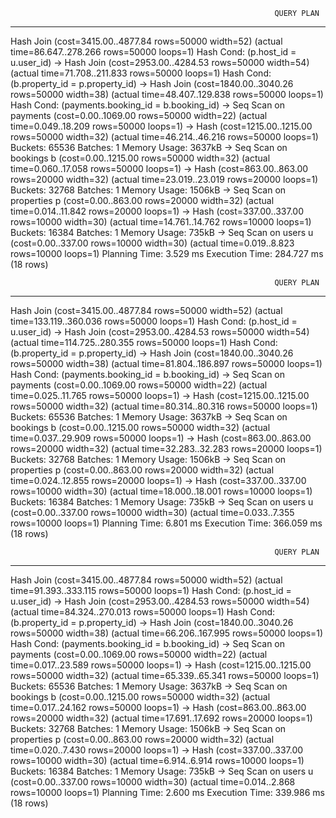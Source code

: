                                                                QUERY PLAN                                                                
-----------------------------------------------------------------------------------------------------------------------------------------
 Hash Join  (cost=3415.00..4877.84 rows=50000 width=52) (actual time=86.647..278.266 rows=50000 loops=1)
   Hash Cond: (p.host_id = u.user_id)
   ->  Hash Join  (cost=2953.00..4284.53 rows=50000 width=54) (actual time=71.708..211.833 rows=50000 loops=1)
         Hash Cond: (b.property_id = p.property_id)
         ->  Hash Join  (cost=1840.00..3040.26 rows=50000 width=38) (actual time=48.407..129.838 rows=50000 loops=1)
               Hash Cond: (payments.booking_id = b.booking_id)
               ->  Seq Scan on payments  (cost=0.00..1069.00 rows=50000 width=22) (actual time=0.049..18.209 rows=50000 loops=1)
               ->  Hash  (cost=1215.00..1215.00 rows=50000 width=32) (actual time=46.214..46.216 rows=50000 loops=1)
                     Buckets: 65536  Batches: 1  Memory Usage: 3637kB
                     ->  Seq Scan on bookings b  (cost=0.00..1215.00 rows=50000 width=32) (actual time=0.060..17.058 rows=50000 loops=1)
         ->  Hash  (cost=863.00..863.00 rows=20000 width=32) (actual time=23.019..23.019 rows=20000 loops=1)
               Buckets: 32768  Batches: 1  Memory Usage: 1506kB
               ->  Seq Scan on properties p  (cost=0.00..863.00 rows=20000 width=32) (actual time=0.014..11.842 rows=20000 loops=1)
   ->  Hash  (cost=337.00..337.00 rows=10000 width=30) (actual time=14.761..14.762 rows=10000 loops=1)
         Buckets: 16384  Batches: 1  Memory Usage: 735kB
         ->  Seq Scan on users u  (cost=0.00..337.00 rows=10000 width=30) (actual time=0.019..8.823 rows=10000 loops=1)
 Planning Time: 3.529 ms
 Execution Time: 284.727 ms
(18 rows)

                                                               QUERY PLAN                                                                
-----------------------------------------------------------------------------------------------------------------------------------------
 Hash Join  (cost=3415.00..4877.84 rows=50000 width=52) (actual time=133.119..360.036 rows=50000 loops=1)
   Hash Cond: (p.host_id = u.user_id)
   ->  Hash Join  (cost=2953.00..4284.53 rows=50000 width=54) (actual time=114.725..280.355 rows=50000 loops=1)
         Hash Cond: (b.property_id = p.property_id)
         ->  Hash Join  (cost=1840.00..3040.26 rows=50000 width=38) (actual time=81.804..186.897 rows=50000 loops=1)
               Hash Cond: (payments.booking_id = b.booking_id)
               ->  Seq Scan on payments  (cost=0.00..1069.00 rows=50000 width=22) (actual time=0.025..11.765 rows=50000 loops=1)
               ->  Hash  (cost=1215.00..1215.00 rows=50000 width=32) (actual time=80.314..80.316 rows=50000 loops=1)
                     Buckets: 65536  Batches: 1  Memory Usage: 3637kB
                     ->  Seq Scan on bookings b  (cost=0.00..1215.00 rows=50000 width=32) (actual time=0.037..29.909 rows=50000 loops=1)
         ->  Hash  (cost=863.00..863.00 rows=20000 width=32) (actual time=32.283..32.283 rows=20000 loops=1)
               Buckets: 32768  Batches: 1  Memory Usage: 1506kB
               ->  Seq Scan on properties p  (cost=0.00..863.00 rows=20000 width=32) (actual time=0.024..12.855 rows=20000 loops=1)
   ->  Hash  (cost=337.00..337.00 rows=10000 width=30) (actual time=18.000..18.001 rows=10000 loops=1)
         Buckets: 16384  Batches: 1  Memory Usage: 735kB
         ->  Seq Scan on users u  (cost=0.00..337.00 rows=10000 width=30) (actual time=0.033..7.355 rows=10000 loops=1)
 Planning Time: 6.801 ms
 Execution Time: 366.059 ms
(18 rows)

                                                               QUERY PLAN                                                                
-----------------------------------------------------------------------------------------------------------------------------------------
 Hash Join  (cost=3415.00..4877.84 rows=50000 width=52) (actual time=91.393..333.115 rows=50000 loops=1)
   Hash Cond: (p.host_id = u.user_id)
   ->  Hash Join  (cost=2953.00..4284.53 rows=50000 width=54) (actual time=84.324..270.013 rows=50000 loops=1)
         Hash Cond: (b.property_id = p.property_id)
         ->  Hash Join  (cost=1840.00..3040.26 rows=50000 width=38) (actual time=66.206..167.995 rows=50000 loops=1)
               Hash Cond: (payments.booking_id = b.booking_id)
               ->  Seq Scan on payments  (cost=0.00..1069.00 rows=50000 width=22) (actual time=0.017..23.589 rows=50000 loops=1)
               ->  Hash  (cost=1215.00..1215.00 rows=50000 width=32) (actual time=65.339..65.341 rows=50000 loops=1)
                     Buckets: 65536  Batches: 1  Memory Usage: 3637kB
                     ->  Seq Scan on bookings b  (cost=0.00..1215.00 rows=50000 width=32) (actual time=0.017..24.162 rows=50000 loops=1)
         ->  Hash  (cost=863.00..863.00 rows=20000 width=32) (actual time=17.691..17.692 rows=20000 loops=1)
               Buckets: 32768  Batches: 1  Memory Usage: 1506kB
               ->  Seq Scan on properties p  (cost=0.00..863.00 rows=20000 width=32) (actual time=0.020..7.430 rows=20000 loops=1)
   ->  Hash  (cost=337.00..337.00 rows=10000 width=30) (actual time=6.914..6.914 rows=10000 loops=1)
         Buckets: 16384  Batches: 1  Memory Usage: 735kB
         ->  Seq Scan on users u  (cost=0.00..337.00 rows=10000 width=30) (actual time=0.014..2.868 rows=10000 loops=1)
 Planning Time: 2.600 ms
 Execution Time: 339.986 ms
(18 rows)


